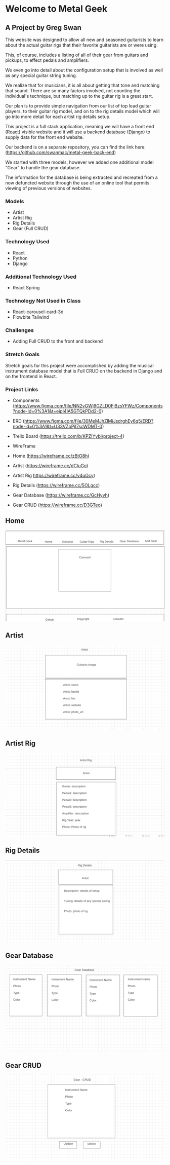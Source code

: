 # Welcome to Metal Geek

## A Project by Greg Swan

This website was designed to allow all new and seasoned guitarists to learn about the actual guitar rigs that their favorite guitarists are or were using. 

This, of course, includes a listing of all of their gear from guitars and pickups, to effect pedals and amplifiers. 

We even go into detail about the configuration setup that is involved as well as any special guitar string tuning.

We realize that for musicians, it is all about getting that tone and matching that sound. There are so many factors involved, not counting the individual's technique, but matching up to the guitar rig is a great start.

Our plan is to provide simple navigation from our list of top lead guitar players, to their guitar rig model, and on to the rig details model which will go into more detail for each artist rig details setup.

This project is a full stack application, meaning we will have a front end (React) visible website and it will use a backend database (Django) to supply data for the front end website.

Our backend is on a separate repository, you can find the link here: (https://github.com/swanmac/metal-geek-back-end)

We started with three models, however we added one additional model "Gear" to handle the gear database.

The information for the database is being extracted and recreated from a now defuncted website through the use of an online tool that permits viewing of previous versions of websites.

### Models

- Artist
- Artist Rig
- Rig Details
- Gear (Full CRUD)


### Technology Used

- React
- Python
- Django

### Additional Technology Used

- React Spring


### Technology Not Used in Class

- React-carousel-card-3d
- Flowbite Tailwind

### Challenges

- Adding Full CRUD to the front and backend

### Stretch Goals

Stretch goals for this project were accomplished by adding the musical instrument database model that is Full CRUD on the backend in Django and on the frontend in React.

### Project Links

- Components
(https://www.figma.com/file/NN2vGWj9GZLD0FjBzsYFWz/Components?node-id=0%3A1&t=eipI4lA5GTQkPDd2-0)

- ERD
(https://www.figma.com/file/30MeMJhZlMiJsdrghEy6q5/ERD?node-id=0%3A1&t=U33VZoPjI7scWDMT-0)

- Trello Board
(https://trello.com/b/KPZIYybi/project-4)

- WireFrame
- Home (https://wireframe.cc/zBtO8h)
- Artist (https://wireframe.cc/dCIuGo)
- Artist Rig https://wireframe.cc/v4uOcy)
- Rig Details (https://wireframe.cc/5OLgcc)
- Gear Database (https://wireframe.cc/GcHyvh)
- Gear CRUD (https://wireframe.cc/D3GTeo)

## Home
<img src="public/a1.png" alt="Wireframe1">

## Artist
<img src="public/a2.png" alt="Wireframe2">

## Artist Rig
<img src="public/a3.png" alt="Wireframe3">

## Rig Details
<img src="public/a4.png" alt="Wireframe4">

## Gear Database
<img src="public/a5.png" alt="Wireframe4">

## Gear CRUD
<img src="public/a6.png" alt="Wireframe4">